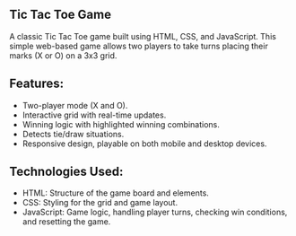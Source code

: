 ## Tic Tac Toe Game
A classic Tic Tac Toe game built using HTML, CSS, and JavaScript. This simple web-based game allows two players to take turns placing their marks (X or O) on a 3x3 grid.

## Features:
- Two-player mode (X and O).
- Interactive grid with real-time updates.
- Winning logic with highlighted winning combinations.
- Detects tie/draw situations.
- Responsive design, playable on both mobile and desktop devices.

## Technologies Used:
- HTML: Structure of the game board and elements.
- CSS: Styling for the grid and game layout.
- JavaScript: Game logic, handling player turns, checking win conditions, and resetting the game.
